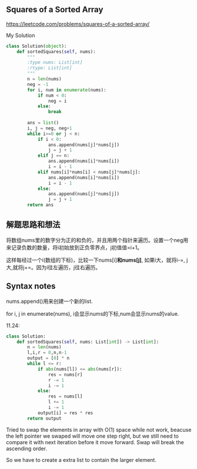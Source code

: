 ## Squares of a Sorted Array

https://leetcode.com/problems/squares-of-a-sorted-array/

My Solution

```python
class Solution(object):
    def sortedSquares(self, nums):
        """
        :type nums: List[int]
        :rtype: List[int]
        """
        n = len(nums)
        neg = -1 
        for i, num in enumerate(nums):
            if num < 0:
                neg = i
            else:
                break
                
        ans = list()   
        i, j = neg, neg+1
        while i>=0 or j < n:
            if i < 0:
                ans.append(nums[j]*nums[j])
                j = j + 1
            elif j == n:
                ans.append(nums[i]*nums[i])
                i = i - 1
            elif nums[i]*nums[i] < nums[j]*nums[j]:
                ans.append(nums[i]*nums[i])
                i = i - 1
            else:
                ans.append(nums[j]*nums[j])
                j = j + 1
        return ans
```

## 解题思路和想法

将数组nums里的数字分为正的和负的，并且用两个指针来遍历。设置一个neg用来记录负数的数量，将i初始放到正负零界点，j初值值=i+1。

这样每经过一个i(数组的下标)，比较一下nums[i]**和nums[j]**, 如果i大，就将i-=, j大,就将j+=。因为i往左遍历，j往右遍历。

## Syntax notes
nums.append()用来创建一个新的list.

for i, j in enumerate(nums), i会显示nums的下标,num会显示nums的value.

11.24:

```python
class Solution:
    def sortedSquares(self, nums: List[int]) -> List[int]:
        n = len(nums)
        l,i,r = 0,n,n-1
        output = [0] * n
        while l <= r:
            if abs(nums[l]) <= abs(nums[r]):
                res = nums[r]
                r -= 1
                i -= 1
            else:
                res = nums[l]
                l += 1
                i -= 1
            output[i] = res * res
        return output
```
Tried to swap the elements in array with O(1) space while not work, beacuse the left pointer we swaped will move one step right, but we still need 
to compare it with next iteration before it move forward. Swap will break the ascending order.

So we have to create a extra list to contain the larger element.
